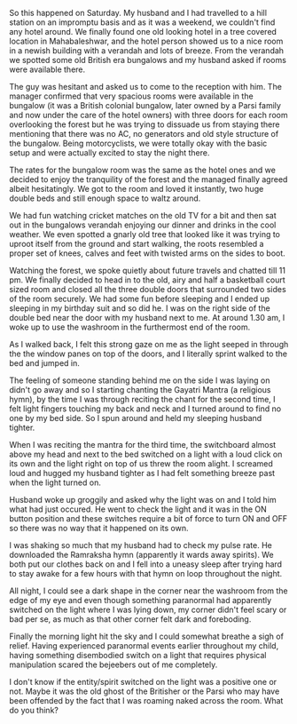 So this happened on Saturday. My husband and I had travelled to a hill station on an impromptu basis and as it was a weekend, we couldn't find any hotel around. We finally found one old looking hotel in a tree covered location in Mahabaleshwar, and the hotel person showed us to a nice room in a newish building with a verandah and lots of breeze. From the verandah we spotted some old British era bungalows and my husband asked if rooms were available there.

The guy was hesitant and asked us to come to the reception with him. The manager confirmed that very spacious rooms were available in the bungalow (it was a British colonial bungalow, later owned by a Parsi family and now under the care of the hotel owners) with three doors for each room overlooking the forest but he was trying to dissuade us from staying there mentioning that there was no AC, no generators and old style structure of the bungalow. Being motorcyclists, we were totally okay with the basic setup and were actually excited to stay the night there.

The rates for the bungalow room was the same as the hotel ones and we decided to enjoy the tranquility of the forest and the managed finally agreed albeit hesitatingly.
We got to the room and loved it instantly, two huge double beds and still enough space to waltz around. 

We had fun watching cricket matches on the old TV for a bit and then sat out in the bungalows verandah enjoying our dinner and drinks in the cool weather. We even spotted a gnarly old tree that looked like it was trying to uproot itself from the ground and start walking, the roots resembled a proper set of knees, calves and feet with twisted arms on the sides to boot.

Watching the forest, we spoke quietly about future travels and chatted till 11 pm.
We finally decided to head in to the old, airy and half a basketball court sized room and closed all the three double doors that surrounded two sides of the room securely. 
We had some fun before sleeping and I ended up sleeping in my birthday suit and so did he. 
I was on the right side of the double bed near the door with my husband next to me. At around 1.30 am, I woke up to use the washroom in the furthermost end of the room.

As I walked back, I felt this strong gaze on me as the light seeped in through the the window panes on top of the doors, and I literally sprint walked to the bed and jumped in.

The feeling of someone standing behind me on the side I was laying on didn't go away and so I starting chanting the Gayatri Mantra (a religious hymn), by the time I was through reciting the chant for the second time, I felt light fingers touching my back and neck and I turned around to find no one by my bed side. So I spun around and held my sleeping husband tighter.

When I was reciting the mantra for the third time, the switchboard almost above my head and next to the bed switched on a light with a loud click on its own and the light right on top of us threw the room alight. I screamed loud and hugged my husband tighter as I had felt something breeze past when the light turned on. 

Husband woke up groggily and asked why the light was on and I told him what had just occured. He went to check the light and it was in the ON button position and these switches require a bit of force to turn ON and OFF so there was no way that it happened on its own. 

I was shaking so much that my husband had to check my pulse rate. He downloaded the Ramraksha hymn (apparently it wards away spirits). We both put our clothes back on and I fell into a uneasy sleep after trying hard to stay awake for a few hours with that hymn on loop throughout the night. 

All night, I could see a dark shape in the corner near the washroom from the edge of my eye and even though something paranormal had apparently switched on the light where I was lying down, my corner didn't feel scary or bad per se, as much as that other corner felt dark and foreboding. 

Finally the morning light hit the sky and I could somewhat breathe a sigh of relief. Having experienced paranormal events earlier throughout my child, having something disembodied switch on a light that requires physical manipulation scared the bejeebers out of me completely. 

I don't know if the entity/spirit switched on the light was a positive one or not. Maybe it was the old ghost of the Britisher or the Parsi who may have been offended by the fact that I was roaming naked across the room. What do you think?